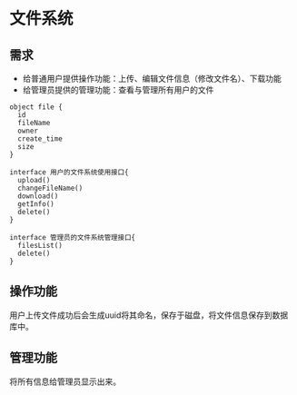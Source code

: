 
# 文件系统
## 需求
- 给普通用户提供操作功能：上传、编辑文件信息（修改文件名）、下载功能
- 给管理员提供的管理功能：查看与管理所有用户的文件
```puml
object file {
  id
  fileName
  owner
  create_time
  size
}

interface 用户的文件系统使用接口{
  upload()
  changeFileName()
  download()
  getInfo()
  delete()
}

interface 管理员的文件系统管理接口{
  filesList()
  delete()
}
```

## 操作功能
用户上传文件成功后会生成uuid将其命名，保存于磁盘，将文件信息保存到数据库中。

## 管理功能
将所有信息给管理员显示出来。